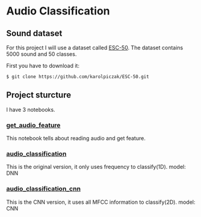 # Audio Classification
## Sound dataset
For this project I will use a dataset called [ESC-50](https://github.com/karolpiczak/ESC-50). The dataset contains 5000 sound and 50 classes.

First you have to download it:
```shell
$ git clone https://github.com/karolpiczak/ESC-50.git
```

## Project sturcture
I have 3 notebooks.
### [get_audio_feature](https://github.com/Hsun-Yu/Audio-Classification/blob/master/get_audio_feature.ipynb)
This notebook tells about reading audio and get feature.
### [audio_classification](https://github.com/Hsun-Yu/Audio-Classification/blob/master/audio_classification.ipynb)
This is the original version, it only uses frequency to classify(1D).
model: DNN
### [audio_classification_cnn](https://github.com/Hsun-Yu/Audio-Classification/blob/master/audio_classification_cnn.ipynb)
This is the CNN version, it uses all MFCC information to classify(2D).
model: CNN
